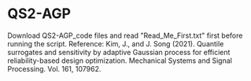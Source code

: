 # QS2-AGP
Download QS2-AGP_code files and read "Read_Me_First.txt" first before running the script.
Reference: Kim, J., and J. Song (2021). Quantile surrogates and sensitivity by adaptive Gaussian process for efficient reliability-based design optimization. Mechanical Systems and Signal Processing. Vol. 161, 107962.
